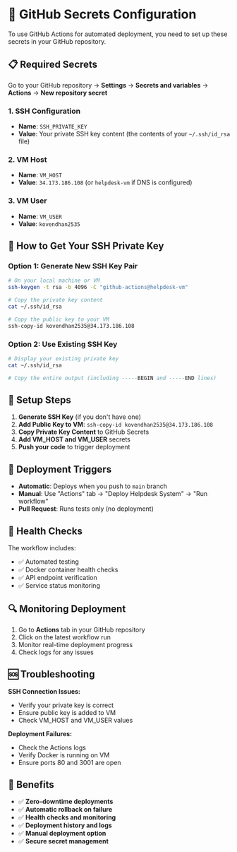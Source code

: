 # 🔑 GitHub Secrets Configuration

To use GitHub Actions for automated deployment, you need to set up these secrets in your GitHub repository.

## 📋 Required Secrets

Go to your GitHub repository → **Settings** → **Secrets and variables** → **Actions** → **New repository secret**

### 1. SSH Configuration

- **Name**: `SSH_PRIVATE_KEY`
- **Value**: Your private SSH key content (the contents of your `~/.ssh/id_rsa` file)

### 2. VM Host

- **Name**: `VM_HOST`
- **Value**: `34.173.186.108` (or `helpdesk-vm` if DNS is configured)

### 3. VM User

- **Name**: `VM_USER`
- **Value**: `kovendhan2535`

## 🔧 How to Get Your SSH Private Key

### Option 1: Generate New SSH Key Pair

```bash
# On your local machine or VM
ssh-keygen -t rsa -b 4096 -C "github-actions@helpdesk-vm"

# Copy the private key content
cat ~/.ssh/id_rsa

# Copy the public key to your VM
ssh-copy-id kovendhan2535@34.173.186.108
```

### Option 2: Use Existing SSH Key

```bash
# Display your existing private key
cat ~/.ssh/id_rsa

# Copy the entire output (including -----BEGIN and -----END lines)
```

## 🚀 Setup Steps

1. **Generate SSH Key** (if you don't have one)
2. **Add Public Key to VM**: `ssh-copy-id kovendhan2535@34.173.186.108`
3. **Copy Private Key Content** to GitHub Secrets
4. **Add VM_HOST and VM_USER** secrets
5. **Push your code** to trigger deployment

## 🔄 Deployment Triggers

- **Automatic**: Deploys when you push to `main` branch
- **Manual**: Use "Actions" tab → "Deploy Helpdesk System" → "Run workflow"
- **Pull Request**: Runs tests only (no deployment)

## 🏥 Health Checks

The workflow includes:

- ✅ Automated testing
- ✅ Docker container health checks
- ✅ API endpoint verification
- ✅ Service status monitoring

## 🔍 Monitoring Deployment

1. Go to **Actions** tab in your GitHub repository
2. Click on the latest workflow run
3. Monitor real-time deployment progress
4. Check logs for any issues

## 🆘 Troubleshooting

**SSH Connection Issues:**

- Verify your private key is correct
- Ensure public key is added to VM
- Check VM_HOST and VM_USER values

**Deployment Failures:**

- Check the Actions logs
- Verify Docker is running on VM
- Ensure ports 80 and 3001 are open

## 🎯 Benefits

- ✅ **Zero-downtime deployments**
- ✅ **Automatic rollback on failure**
- ✅ **Health checks and monitoring**
- ✅ **Deployment history and logs**
- ✅ **Manual deployment option**
- ✅ **Secure secret management**
